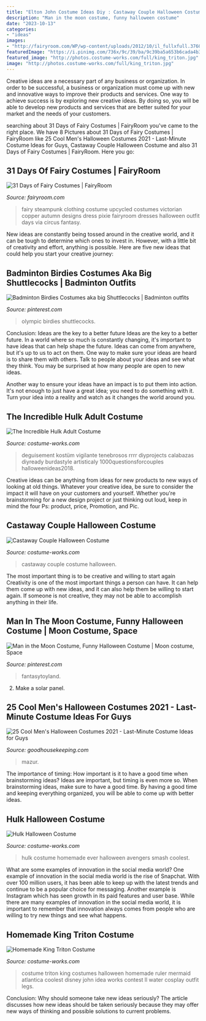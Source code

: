 ```yaml
---
title: "Elton John Costume Ideas Diy : Castaway Couple Halloween Costume"
description: "Man in the moon costume, funny halloween costume"
date: "2023-10-13"
categories:
- "ideas"
images:
- "http://fairyroom.com/WP/wp-content/uploads/2012/10/il_fullxfull.376043815_6y41.jpeg"
featuredImage: "https://i.pinimg.com/736x/9c/39/ba/9c39ba5a653b6cada4b356a798bf6d18.jpg"
featured_image: "http://photos.costume-works.com/full/king_triton.jpg"
image: "http://photos.costume-works.com/full/king_triton.jpg"
---
```



Creative ideas are a necessary part of any business or organization. In order to be successful, a business or organization must come up with new and innovative ways to improve their products and services. One way to achieve success is by exploring new creative ideas. By doing so, you will be able to develop new products and services that are better suited for your market and the needs of your customers.

	

		
searching about 31 Days of Fairy Costumes | FairyRoom you've came to the right place. We have 8 Pictures about 31 Days of Fairy Costumes | FairyRoom like 25 Cool Men&#039;s Halloween Costumes 2021 - Last-Minute Costume Ideas for Guys, Castaway Couple Halloween Costume and also 31 Days of Fairy Costumes | FairyRoom. Here you go:
		
    
## 31 Days Of Fairy Costumes | FairyRoom

<img loading=lazy src="http://fairyroom.com/WP/wp-content/uploads/2012/10/il_fullxfull.376043815_6y41.jpeg" onerror="this.onerror=null;this.src='https://tse2.mm.bing.net/th?id=OIP.uhkWT1fQNmgTU6q2a-dM6QHaJ4&amp;pid=15.1';" alt="31 Days of Fairy Costumes | FairyRoom">

_Source: fairyroom.com_

>fairy steampunk clothing costume upcycled costumes victorian copper autumn designs dress pixie fairyroom dresses halloween outfit days via circus fantasy. 

	

New ideas are constantly being tossed around in the creative world, and it can be tough to determine which ones to invest in. However, with a little bit of creativity and effort, anything is possible. Here are five new ideas that could help you start your creative journey:  

    
## Badminton Birdies Costumes Aka Big Shuttlecocks | Badminton Outfits

<img loading=lazy src="https://i.pinimg.com/736x/9c/39/ba/9c39ba5a653b6cada4b356a798bf6d18.jpg" onerror="this.onerror=null;this.src='https://tse4.mm.bing.net/th?id=OIP.6yDS-Adxe9UqiS6yWo-MSQDYEg&amp;pid=15.1';" alt="Badminton Birdies Costumes aka big Shuttlecocks | Badminton outfits">

_Source: pinterest.com_

>olympic birdies shuttlecocks. 

	

Conclusion: Ideas are the key to a better future
Ideas are the key to a better future. In a world where so much is constantly changing, it's important to have ideas that can help shape the future. Ideas can come from anywhere, but it's up to us to act on them.
One way to make sure your ideas are heard is to share them with others. Talk to people about your ideas and see what they think. You may be surprised at how many people are open to new ideas.

Another way to ensure your ideas have an impact is to put them into action. It's not enough to just have a great idea; you need to do something with it. Turn your idea into a reality and watch as it changes the world around you.

    
## The Incredible Hulk Adult Costume

<img loading=lazy src="https://photos.costume-works.com/full/the_incredible_hulk.jpg" onerror="this.onerror=null;this.src='https://tse3.mm.bing.net/th?id=OIP.gtEXRpTLlIwljQTt9LOR9wHaNX&amp;pid=15.1';" alt="The Incredible Hulk Adult Costume">

_Source: costume-works.com_

>deguisement kostüm vigilante tenebrosos rrrr diyprojects calabazas diyready burdastyle artisticaly 1000questionsforcouples halloweenideas2018. 

	

Creative ideas can be anything from ideas for new products to new ways of looking at old things. Whatever your creative idea, be sure to consider the impact it will have on your customers and yourself. Whether you're brainstorming for a new design project or just thinking out loud, keep in mind the four Ps: product, price, Promotion, and Pic.

    
## Castaway Couple Halloween Costume

<img loading=lazy src="https://photos.costume-works.com/full/castaway.jpg" onerror="this.onerror=null;this.src='https://tse2.mm.bing.net/th?id=OIP.URQyafedpJiyZdTmiu_SVwHaIp&amp;pid=15.1';" alt="Castaway Couple Halloween Costume">

_Source: costume-works.com_

>castaway couple costume halloween. 

	

The most important thing is to be creative and willing to start again
Creativity is one of the most important things a person can have. It can help them come up with new ideas, and it can also help them be willing to start again. If someone is not creative, they may not be able to accomplish anything in their life.

    
## Man In The Moon Costume, Funny Halloween Costume | Moon Costume, Space

<img loading=lazy src="https://i.pinimg.com/736x/eb/57/c0/eb57c0576290c7d3d443dcb0baf04eb4--adult-halloween-halloween-ideas.jpg" onerror="this.onerror=null;this.src='https://tse1.mm.bing.net/th?id=OIP.R2GouZ-56EK5Kqhb44e5eAHaLI&amp;pid=15.1';" alt="Man in the Moon Costume, Funny Halloween Costume | Moon costume, Space">

_Source: pinterest.com_

>fantasytoyland. 

	

2. Make a solar panel.

    
## 25 Cool Men&#039;s Halloween Costumes 2021 - Last-Minute Costume Ideas For Guys

<img loading=lazy src="https://hips.hearstapps.com/hmg-prod.s3.amazonaws.com/images/harry-styles-attends-the-casamigos-halloween-party-on-news-photo-1054089014-1560892972.jpg?crop=0.853xw:1.00xh;0.0793xw,0&amp;resize=480:*" onerror="this.onerror=null;this.src='https://tse1.mm.bing.net/th?id=OIP.ad8sdS4ceLOHv9H8dGJidgHaLF&amp;pid=15.1';" alt="25 Cool Men&#039;s Halloween Costumes 2021 - Last-Minute Costume Ideas for Guys">

_Source: goodhousekeeping.com_

>mazur. 

	

The importance of timing: How important is it to have a good time when brainstorming ideas?
Ideas are important, but timing is even more so. When brainstorming ideas, make sure to have a good time. By having a good time and keeping everything organized, you will be able to come up with better ideas.

    
## Hulk Halloween Costume

<img loading=lazy src="https://photos.costume-works.com/full/hulk11.jpg" onerror="this.onerror=null;this.src='https://tse1.mm.bing.net/th?id=OIP.dVGRjIBFioRPuZVSijTD6gHaKX&amp;pid=15.1';" alt="Hulk Halloween Costume">

_Source: costume-works.com_

>hulk costume homemade ever halloween avengers smash coolest. 

	

What are some examples of innovation in the social media world?
One example of innovation in the social media world is the rise of Snapchat. With over 100 million users, it has been able to keep up with the latest trends and continue to be a popular choice for messaging. Another example is Instagram which has seen growth in its paid features and user base. While there are many examples of innovation in the social media world, it is important to remember that innovation always comes from people who are willing to try new things and see what happens.

    
## Homemade King Triton Costume

<img loading=lazy src="http://photos.costume-works.com/full/king_triton.jpg" onerror="this.onerror=null;this.src='https://tse3.mm.bing.net/th?id=OIP.XusbPHLlVijdmf8XLz88EgHaJ3&amp;pid=15.1';" alt="Homemade King Triton Costume">

_Source: costume-works.com_

>costume triton king costumes halloween homemade ruler mermaid atlantica coolest disney john idea works contest ll water cosplay outfit legs. 

	

Conclusion: Why should someone take new ideas seriously?
The article discusses how new ideas should be taken seriously because they may offer new ways of thinking and possible solutions to current problems.


